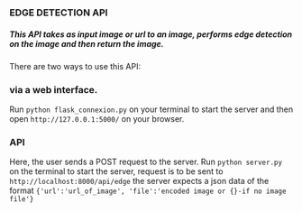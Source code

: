 ### EDGE DETECTION API

##### This API takes as input image or url to an image, performs edge detection on the image and then return the image.

There are two ways to use this API:

### via a web interface.

Run `python flask_connexion.py` on your terminal to start the server and then open `http://127.0.0.1:5000/` on your browser.

### API

Here, the user sends a POST request to the server. Run `python server.py` on the terminal to start the server, request is to be sent to `http://localhost:8000/api/edge` the server expects a json data of the format `{'url':'url_of_image', 'file':'encoded image or {}-if no image file'}`
